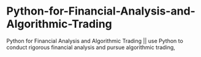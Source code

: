 # Python-for-Financial-Analysis-and-Algorithmic-Trading
Python for Financial Analysis and Algorithmic Trading || use Python to conduct rigorous financial analysis and pursue algorithmic trading,
